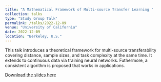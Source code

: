 ```yaml
---
title: "A Mathematical Framework of Multi-source Transfer Learning "
collection: talks
type: "Study Group Talk"
permalink: /talks/2022-12-09
venue: "University of California"
date: 2022-12-09
location: "Berkeley, U.S."
---
```




This talk introduces a theoretical framework for multi-source transferability covering distance, sample sizes, and task complexity at the same time. It extends to continuous data via training neural networks. Futhermore, a consistent algorithm is proposed that works in applications.

[Download the slides here](http://ziyanzheng.github.io/files/StudyGroupYiMa_20221209.pdf)
